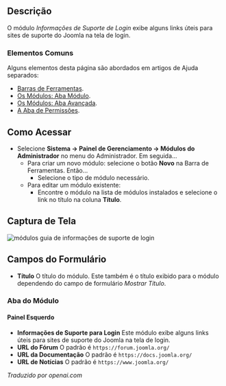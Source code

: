 <!-- Filename: Help4.x:Admin_Modules:_Login_Support_Information  / Display title: Módulos: Informações de Suporte de Login -->

## Descrição

O módulo *Informações de Suporte de Login* exibe alguns links úteis para sites de suporte do Joomla na tela de login.

### Elementos Comuns

Alguns elementos desta página são abordados em artigos de Ajuda separados:

* [Barras de Ferramentas](jdocmanual?article=help/common-elements/toolbars).
* [Os Módulos: Aba Módulo](jdocmanual?article=help/modules/modules-module-tab).
* [Os Módulos: Aba Avançada](jdocmanual?article=help/modules/modules-advanced-tab).
* [A Aba de Permissões](jdocmanual?article=help/common-elements/edit-permissions).

## Como Acessar

- Selecione **Sistema → Painel de Gerenciamento → Módulos do Administrador** no
  menu do Administrador. Em seguida...
  - Para criar um novo módulo: selecione o botão **Novo** na Barra de Ferramentas. Então...
    - Selecione o tipo de módulo necessário.
  - Para editar um módulo existente:
    - Encontre o módulo na lista de módulos instalados e selecione o
      link no título na coluna **Título**.

## Captura de Tela

![módulos guia de informações de suporte de login](../../../pt/images/modules-admin/modules-login-support-information-module-tab.png)

## Campos do Formulário

- **Título** O título do módulo. Este também é o título exibido
  para o módulo dependendo do campo de formulário *Mostrar Título*.

### Aba do Módulo

#### Painel Esquerdo

- **Informações de Suporte para Login** Este módulo exibe alguns links úteis
  para sites de suporte do Joomla na tela de login.
- **URL do Fórum** O padrão é `https://forum.joomla.org/`
- **URL da Documentação** O padrão é `https://docs.joomla.org/`
- **URL de Notícias** O padrão é `https://www.joomla.org/`

*Traduzido por openai.com*

